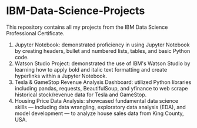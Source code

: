 # IBM-Data-Science-Projects
This repository contains all my projects from the IBM Data Science Professional Certificate. 

1. Jupyter Notebook: demonstrated proficiency in using Jupyter Notebook by creating headers, bullet and numbered lists, tables, and basic Python code.
2. Watson Studio Project: demonstrated the use of IBM's Watson Studio by learning how to apply bold and italic text formatting and create hyperlinks within a Jupyter Notebook.
3. Tesla & GameStop Revenue Analysis Dashboard: utilized Python libraries including pandas, requests, BeautifulSoup, and yfinance to web scrape historical stock/revenue data for Tesla and GameStop.
4. Housing Price Data Analysis: showcased fundamental data science skills — including data wrangling, exploratory data analysis (EDA), and model development — to analyze house sales data from King County, USA. 



